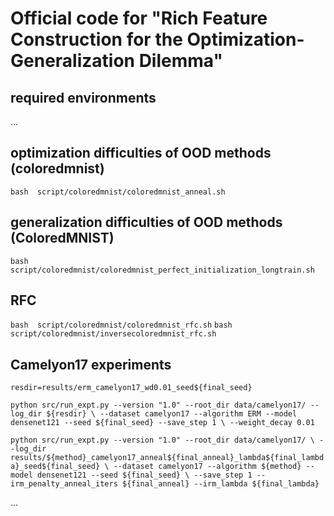 # Official code for "Rich Feature Construction for the Optimization-Generalization Dilemma"

## required environments
...

## optimization difficulties of OOD methods (coloredmnist)

`bash  script/coloredmnist/coloredmnist_anneal.sh`

## generalization difficulties of OOD methods (ColoredMNIST)
`bash  script/coloredmnist/coloredmnist_perfect_initialization_longtrain.sh`

## RFC
`bash  script/coloredmnist/coloredmnist_rfc.sh`
`bash  script/coloredmnist/inversecoloredmnist_rfc.sh`


## Camelyon17 experiments

`resdir=results/erm_camelyon17_wd0.01_seed${final_seed}`

`python src/run_expt.py --version "1.0" --root_dir data/camelyon17/ --log_dir ${resdir} \
--dataset camelyon17 --algorithm ERM --model densenet121 --seed ${final_seed} --save_step 1 \
--weight_decay 0.01`


`python src/run_expt.py --version "1.0" --root_dir data/camelyon17/ \
--log_dir results/${method}_camelyon17_anneal${final_anneal}_lambda${final_lambda}_seed${final_seed} \
--dataset camelyon17 --algorithm ${method} --model densenet121 --seed ${final_seed} \
--save_step 1 --irm_penalty_anneal_iters ${final_anneal} --irm_lambda ${final_lambda}`


...